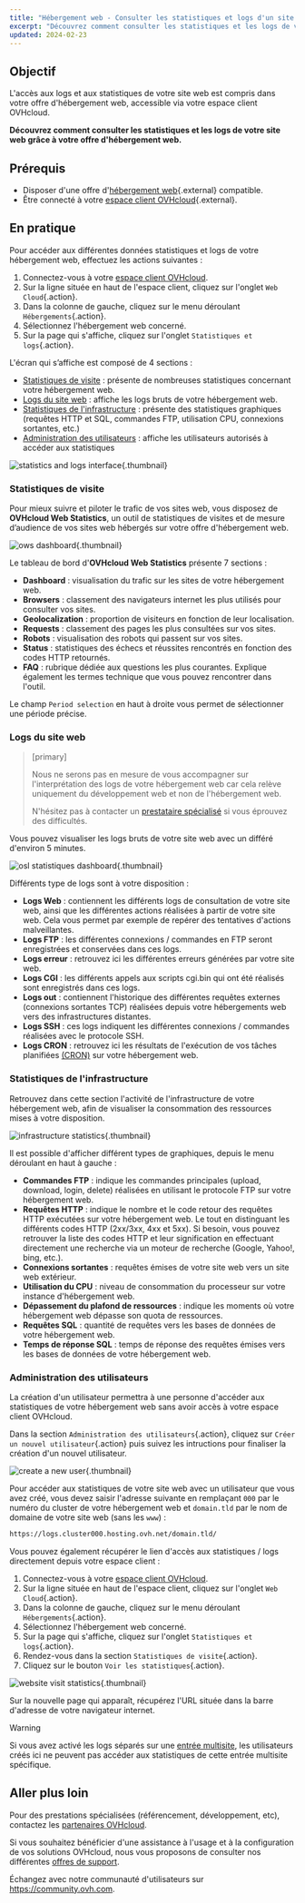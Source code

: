 ```yaml
---
title: "Hébergement web - Consulter les statistiques et logs d'un site web"
excerpt: "Découvrez comment consulter les statistiques et les logs de votre site web grâce à votre offre d'hébergement web"
updated: 2024-02-23
---
```


## Objectif

L'accès aux logs et aux statistiques de votre site web est compris dans votre offre d'hébergement web, accessible via votre espace client OVHcloud.

**Découvrez comment consulter les statistiques et les logs de votre site web grâce à votre offre d'hébergement web.**

## Prérequis

- Disposer d'une offre d'[hébergement web](https://www.ovhcloud.com/fr/web-hosting/){.external} compatible.
- Être connecté à votre [espace client OVHcloud](/links/manager){.external}.

## En pratique

Pour accéder aux différentes données statistiques et logs de votre hébergement web, effectuez les actions suivantes : 

1. Connectez-vous à votre [espace client OVHcloud](/links/manager).
2. Sur la ligne située en haut de l'espace client, cliquez sur l'onglet `Web Cloud`{.action}.
3. Dans la colonne de gauche, cliquez sur le menu déroulant `Hébergements`{.action}.
4. Sélectionnez l'hébergement web concerné.
5. Sur la page qui s'affiche, cliquez sur l'onglet `Statistiques et logs`{.action}.

L'écran qui s’affiche est composé de 4 sections :

- [Statistiques de visite](#website-stats) : présente de nombreuses statistiques concernant votre hébergement web.
- [Logs du site web](#website-logs) : affiche les logs bruts de votre hébergement web.
- [Statistiques de l'infrastructure](#infra-stats) : présente des statistiques graphiques (requêtes HTTP et SQL, commandes FTP, utilisation CPU, connexions sortantes, etc.)
- [Administration des utilisateurs](#admin-user) : affiche les utilisateurs autorisés à accéder aux statistiques

![statistics and logs interface](images/tab.png){.thumbnail}

### Statistiques de visite <a name="website-stats"></a>

Pour mieux suivre et piloter le trafic de vos sites web, vous disposez de **OVHcloud Web Statistics**, un outil de statistiques de visites et de mesure d’audience de vos sites web hébergés sur votre offre d'hébergement web.

![ows dashboard](images/ows-presentation.gif){.thumbnail}

Le tableau de bord d'**OVHcloud Web Statistics** présente 7 sections :

- **Dashboard** : visualisation du trafic sur les sites de votre hébergement web.
- **Browsers** : classement des navigateurs internet les plus utilisés pour consulter vos sites.
- **Geolocalization** : proportion de visiteurs en fonction de leur localisation.
- **Requests** : classement des pages les plus consultées sur vos sites.
- **Robots** : visualisation des robots qui passent sur vos sites.
- **Status** : statistiques des échecs et réussites rencontrés en fonction des codes HTTP retournés.
- **FAQ** : rubrique dédiée aux questions les plus courantes. Explique également les termes technique que vous pouvez rencontrer dans l'outil.

Le champ `Period selection` en haut à droite vous permet de sélectionner une période précise.

### Logs du site web <a name="website-logs"></a>

> [primary]
>
> Nous ne serons pas en mesure de vous accompagner sur l'interprétation des logs de votre hébergement web car cela relève uniquement du développement web et non de l'hébergement web.
>
> N'hésitez pas à contacter un [prestataire spécialisé](https://partner.ovhcloud.com/fr/directory/) si vous éprouvez des difficultés.
>

Vous pouvez visualiser les logs bruts de votre site web avec un différé d'environ 5 minutes.

![osl statistiques dashboard](images/osl-statistics-board.png){.thumbnail}

Différents type de logs sont à votre disposition :

- **Logs Web** : contiennent les différents logs de consultation de votre site web, ainsi que les différentes actions réalisées à partir de votre site web. Cela vous permet par exemple de repérer des tentatives d'actions malveillantes.
- **Logs FTP** : les différentes connexions / commandes en FTP seront enregistrées et conservées dans ces logs.
- **Logs erreur** : retrouvez ici les différentes erreurs générées par votre site web.
- **Logs CGI** : les différents appels aux scripts cgi.bin qui ont été réalisés sont enregistrés dans ces logs.
- **Logs out** : contiennent l'historique des différentes requêtes externes (connexions sortantes TCP) réalisées depuis votre hébergements web vers des infrastructures distantes.
- **Logs SSH** : ces logs indiquent les différentes connexions / commandes réalisées avec le protocole SSH.
- **Logs CRON** : retrouvez ici les résultats de l'exécution de vos tâches planifiées [(CRON)](/pages/web_cloud/web_hosting/cron_tasks) sur votre hébergement web.

### Statistiques de l'infrastructure <a name="infra-stats"></a>

Retrouvez dans cette section l'activité de l'infrastructure de votre hébergement web, afin de visualiser la consommation des ressources mises à votre disposition.

![infrastructure statistics](images/infrastructure-statistics-graph.png){.thumbnail}

Il est possible d'afficher différent types de graphiques, depuis le menu déroulant en haut à gauche :

- **Commandes FTP** : indique les commandes principales (upload, download, login, delete) réalisées en utilisant le protocole FTP sur votre hébergement web.
- **Requêtes HTTP** : indique le nombre et le code retour des requêtes HTTP exécutées sur votre hébergement web. Le tout en distinguant les différents codes HTTP (2xx/3xx, 4xx et 5xx). Si besoin, vous pouvez retrouver la liste des codes HTTP et leur signification en effectuant directement une recherche via un moteur de recherche (Google, Yahoo!, bing, etc.).
- **Connexions sortantes** : requêtes émises de votre site web vers un site web extérieur.
- **Utilisation du CPU** : niveau de consommation du processeur sur votre instance d'hébergement web.
- **Dépassement du plafond de ressources** : indique les moments où votre hébergement web dépasse son quota de ressources.
- **Requêtes SQL** : quantité de requêtes vers les bases de données de votre hébergement web.
- **Temps de réponse SQL** : temps de réponse des requêtes émises vers les bases de données de votre hébergement web.

### Administration des utilisateurs <a name="admin-user"></a>

La création d'un utilisateur permettra à une personne d'accéder aux statistiques de votre hébergement web sans avoir accès à votre espace client OVHcloud.

Dans la section `Administration des utilisateurs`{.action}, cliquez sur `Créer un nouvel utilisateur`{.action} puis suivez les intructions pour finaliser la création d'un nouvel utilisateur.

![create a new user](images/create-a-new-user.png){.thumbnail}

Pour accéder aux statistiques de votre site web avec un utilisateur que vous avez créé, vous devez saisir l'adresse suivante en remplaçant `000` par le numéro du cluster de votre hébergement web et `domain.tld` par le nom de domaine de votre site web (sans les `www`) :

```bash
https://logs.cluster000.hosting.ovh.net/domain.tld/
```

Vous pouvez également récupérer le lien d'accès aux statistiques / logs directement depuis votre espace client :

1. Connectez-vous à votre [espace client OVHcloud](/links/manager).
2. Sur la ligne située en haut de l'espace client, cliquez sur l'onglet `Web Cloud`{.action}.
3. Dans la colonne de gauche, cliquez sur le menu déroulant `Hébergements`{.action}.
4. Sélectionnez l'hébergement web concerné.
5. Sur la page qui s'affiche, cliquez sur l'onglet `Statistiques et logs`{.action}.
6. Rendez-vous dans la section `Statistiques de visite`{.action}.
7. Cliquez sur le bouton `Voir les statistiques`{.action}.

![website visit statistics](images/view-statistics.png){.thumbnail}

Sur la nouvelle page qui apparaît, récupérez l'URL située dans la barre d'adresse de votre navigateur internet.

> [!warning]
>
> Si vous avez activé les logs séparés sur une [entrée multisite](/pages/web_cloud/web_hosting/multisites_configure_multisite), les utilisateurs créés ici ne peuvent pas accéder aux statistiques de cette entrée multisite spécifique.
>

## Aller plus loin

Pour des prestations spécialisées (référencement, développement, etc), contactez les [partenaires OVHcloud](https://partner.ovhcloud.com/fr/directory/).

Si vous souhaitez bénéficier d'une assistance à l'usage et à la configuration de vos solutions OVHcloud, nous vous proposons de consulter nos différentes [offres de support](/links/support).

Échangez avec notre communauté d'utilisateurs sur <https://community.ovh.com>.